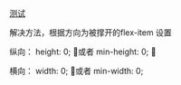 [测试](https://codesandbox.io/s/runtime-https-xrl2c?file=/src/index.js)


解决方法，根据方向为被撑开的flex-item 设置

纵向：
height: 0; 或者 min-height: 0; 

横向：
width: 0;  或者 min-width: 0;